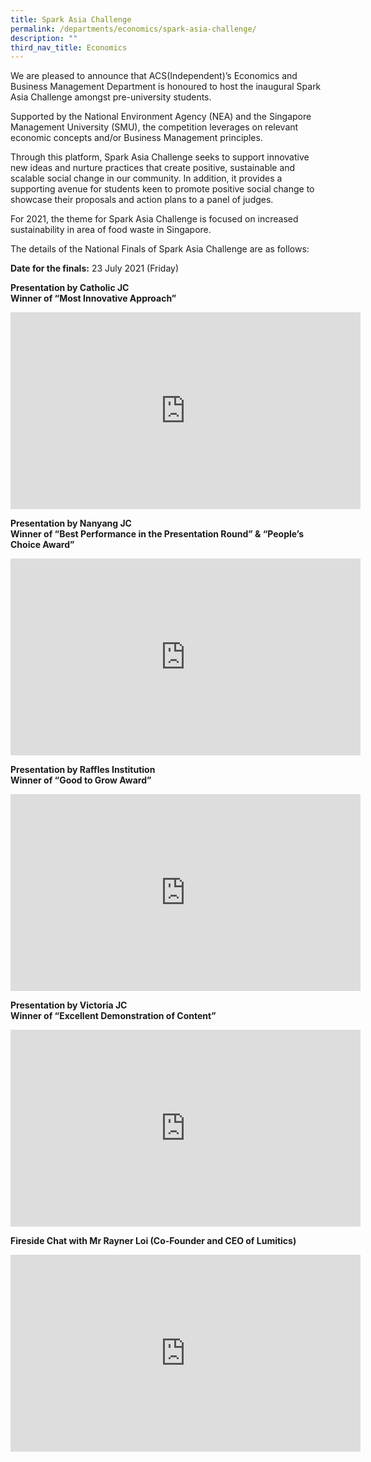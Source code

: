 ```yaml
---
title: Spark Asia Challenge
permalink: /departments/economics/spark-asia-challenge/
description: ""
third_nav_title: Economics
---
```


We are pleased to announce that ACS(Independent)’s Economics and Business Management Department is honoured to host the inaugural Spark Asia Challenge amongst pre-university students.

Supported by the National Environment Agency (NEA) and the Singapore Management University (SMU), the competition leverages on relevant economic concepts and/or Business Management principles.

Through this platform, Spark Asia Challenge seeks to support innovative new ideas and nurture practices that create positive, sustainable and scalable social change in our community. In addition, it provides a supporting avenue for students keen to promote positive social change to showcase their proposals and action plans to a panel of judges.

For 2021, the theme for Spark Asia Challenge is focused on increased sustainability in area of food waste in Singapore.

The details of the National Finals of Spark Asia Challenge are as follows:

**Date for the finals:** 23 July 2021 (Friday)

**Presentation by Catholic JC**   
**Winner of “Most Innovative Approach”**

<iframe width="560" height="315" src="https://www.youtube.com/embed/-7kqU08Y-oo" title="Presentation by Catholic JC" frameborder="0" allow="accelerometer; autoplay; clipboard-write; encrypted-media; gyroscope; picture-in-picture; web-share" allowfullscreen></iframe>

**Presentation by Nanyang JC**   
**Winner of “Best Performance in the Presentation Round” & “People’s Choice Award”**

<iframe width="560" height="315" src="https://www.youtube.com/embed/3cMD2IMd1LU" title="Presentation by Nanyang JC" frameborder="0" allow="accelerometer; autoplay; clipboard-write; encrypted-media; gyroscope; picture-in-picture; web-share" allowfullscreen></iframe>

**Presentation by Raffles Institution**   
**Winner of “Good to Grow Award”**

<iframe width="560" height="315" src="https://www.youtube.com/embed/QemyrcFgSFo" title="Presentation by Raffles Institution" frameborder="0" allow="accelerometer; autoplay; clipboard-write; encrypted-media; gyroscope; picture-in-picture; web-share" allowfullscreen></iframe>

**Presentation by Victoria JC**   
**Winner of “Excellent Demonstration of Content”**

<iframe width="560" height="315" src="https://www.youtube.com/embed/8nxTlqDTthA" title="Presentation by Victoria JC" frameborder="0" allow="accelerometer; autoplay; clipboard-write; encrypted-media; gyroscope; picture-in-picture; web-share" allowfullscreen></iframe>

**Fireside Chat with Mr Rayner Loi (Co-Founder and CEO of Lumitics)**

<iframe width="560" height="315" src="https://www.youtube.com/embed/23Sq5psa7_c" title="Fireside Chat with Mr Rayner Loi (Co-Founder and CEO of Lumitics)" frameborder="0" allow="accelerometer; autoplay; clipboard-write; encrypted-media; gyroscope; picture-in-picture; web-share" allowfullscreen></iframe>